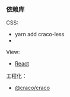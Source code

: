 ### 依赖库

CSS:
<!-- - [tailwindcss](https://tailwindcss.com/) -->
- yarn add craco-less
- 


View:
- [React](https://reactjs.org/)

工程化：
- [@craco/craco](https://www.npmjs.com/package/@craco/craco)



